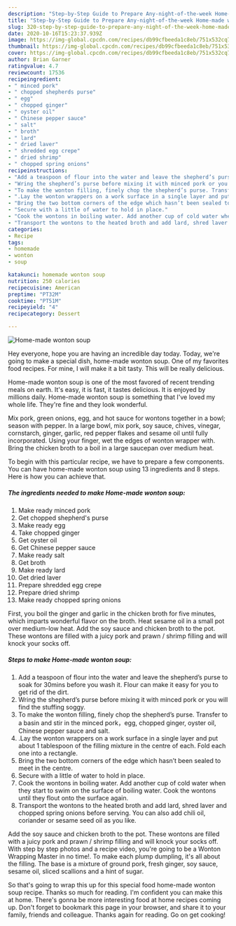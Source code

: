 ```yaml
---
description: "Step-by-Step Guide to Prepare Any-night-of-the-week Home-made wonton soup"
title: "Step-by-Step Guide to Prepare Any-night-of-the-week Home-made wonton soup"
slug: 320-step-by-step-guide-to-prepare-any-night-of-the-week-home-made-wonton-soup
date: 2020-10-16T15:23:37.939Z
image: https://img-global.cpcdn.com/recipes/db99cfbeeda1c8eb/751x532cq70/home-made-wonton-soup-recipe-main-photo.jpg
thumbnail: https://img-global.cpcdn.com/recipes/db99cfbeeda1c8eb/751x532cq70/home-made-wonton-soup-recipe-main-photo.jpg
cover: https://img-global.cpcdn.com/recipes/db99cfbeeda1c8eb/751x532cq70/home-made-wonton-soup-recipe-main-photo.jpg
author: Brian Garner
ratingvalue: 4.7
reviewcount: 17536
recipeingredient:
- " minced pork"
- " chopped shepherds purse"
- " egg"
- " chopped ginger"
- " oyster oil"
- " Chinese pepper sauce"
- " salt"
- " broth"
- " lard"
- " dried laver"
- " shredded egg crepe"
- " dried shrimp"
- " chopped spring onions"
recipeinstructions:
- "Add a teaspoon of flour into the water and leave the shepherd’s purse to soak for 30mins before you wash it. Flour can make it easy for you to get rid of the dirt."
- "Wring the shepherd’s purse before mixing it with minced pork or you will find the stuffing soggy."
- "To make the wonton filling, finely chop the shepherd’s purse. Transfer to a basin and stir in the minced pork，egg, chopped ginger, oyster oil, Chinese pepper sauce and salt."
- ".Lay the wonton wrappers on a work surface in a single layer and put about 1 tablespoon of the filling mixture in the centre of each. Fold each one into a rectangle."
- "Bring the two bottom corners of the edge which hasn’t been sealed to meet in the centre."
- "Secure with a little of water to hold in place."
- "Cook the wontons in boiling water. Add another cup of cold water when they start to swim on the surface of boiling water. Cook the wontons until they flout onto the surface again."
- "Transport the wontons to the heated broth and add lard, shred laver and chopped spring onions before serving. You can also add chili oil, coriander or sesame seed oil as you like."
categories:
- Recipe
tags:
- homemade
- wonton
- soup

katakunci: homemade wonton soup 
nutrition: 250 calories
recipecuisine: American
preptime: "PT32M"
cooktime: "PT51M"
recipeyield: "4"
recipecategory: Dessert

---
```



![Home-made wonton soup](https://img-global.cpcdn.com/recipes/db99cfbeeda1c8eb/751x532cq70/home-made-wonton-soup-recipe-main-photo.jpg)

Hey everyone, hope you are having an incredible day today. Today, we're going to make a special dish, home-made wonton soup. One of my favorites food recipes. For mine, I will make it a bit tasty. This will be really delicious.

Home-made wonton soup is one of the most favored of recent trending meals on earth. It's easy, it is fast, it tastes delicious. It is enjoyed by millions daily. Home-made wonton soup is something that I've loved my whole life. They're fine and they look wonderful.

Mix pork, green onions, egg, and hot sauce for wontons together in a bowl; season with pepper. In a large bowl, mix pork, soy sauce, chives, vinegar, cornstarch, ginger, garlic, red pepper flakes and sesame oil until fully incorporated. Using your finger, wet the edges of wonton wrapper with. Bring the chicken broth to a boil in a large saucepan over medium heat.


To begin with this particular recipe, we have to prepare a few components. You can have home-made wonton soup using 13 ingredients and 8 steps. Here is how you can achieve that.

<!--inarticleads1-->

##### The ingredients needed to make Home-made wonton soup:

1. Make ready  minced pork
1. Get  chopped shepherd&#39;s purse
1. Make ready  egg
1. Take  chopped ginger
1. Get  oyster oil
1. Get  Chinese pepper sauce
1. Make ready  salt
1. Get  broth
1. Make ready  lard
1. Get  dried laver
1. Prepare  shredded egg crepe
1. Prepare  dried shrimp
1. Make ready  chopped spring onions


First, you boil the ginger and garlic in the chicken broth for five minutes, which imparts wonderful flavor on the broth. Heat sesame oil in a small pot over medium-low heat. Add the soy sauce and chicken broth to the pot. These wontons are filled with a juicy pork and prawn / shrimp filling and will knock your socks off. 

<!--inarticleads2-->

##### Steps to make Home-made wonton soup:

1. Add a teaspoon of flour into the water and leave the shepherd’s purse to soak for 30mins before you wash it. Flour can make it easy for you to get rid of the dirt.
1. Wring the shepherd’s purse before mixing it with minced pork or you will find the stuffing soggy.
1. To make the wonton filling, finely chop the shepherd’s purse. Transfer to a basin and stir in the minced pork，egg, chopped ginger, oyster oil, Chinese pepper sauce and salt.
1. .Lay the wonton wrappers on a work surface in a single layer and put about 1 tablespoon of the filling mixture in the centre of each. Fold each one into a rectangle.
1. Bring the two bottom corners of the edge which hasn’t been sealed to meet in the centre.
1. Secure with a little of water to hold in place.
1. Cook the wontons in boiling water. Add another cup of cold water when they start to swim on the surface of boiling water. Cook the wontons until they flout onto the surface again.
1. Transport the wontons to the heated broth and add lard, shred laver and chopped spring onions before serving. You can also add chili oil, coriander or sesame seed oil as you like.


Add the soy sauce and chicken broth to the pot. These wontons are filled with a juicy pork and prawn / shrimp filling and will knock your socks off. With step by step photos and a recipe video, you&#39;re going to be a Wonton Wrapping Master in no time!. To make each plump dumpling, it&#39;s all about the filling. The base is a mixture of ground pork, fresh ginger, soy sauce, sesame oil, sliced scallions and a hint of sugar. 

So that's going to wrap this up for this special food home-made wonton soup recipe. Thanks so much for reading. I'm confident you can make this at home. There's gonna be more interesting food at home recipes coming up. Don't forget to bookmark this page in your browser, and share it to your family, friends and colleague. Thanks again for reading. Go on get cooking!
